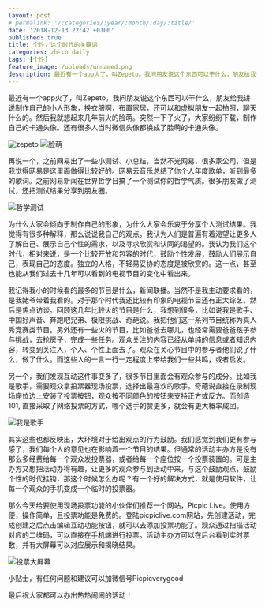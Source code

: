 ```yaml
---
layout: post
# permalink: '/:categories/:year/:month/:day/:title/'
date: '2018-12-13 22:42 +0100'
published: true
title: 个性，这个时代的关键词
categories: zh-cn daily
tags: [个性]
feature_image: /uploads/unnamed.png
description: 最近有一个app火了，叫Zepeto。我问朋友说这个东西可以干什么，朋友给我讲说制作自己的小人形象，换衣服啊，布置家居，还可以和虚拟朋友一起拍照，聊天什么的
---
```

最近有一个app火了，叫Zepeto。我问朋友说这个东西可以干什么，朋友给我讲说制作自己的小人形象，换衣服啊，布置家居，还可以和虚拟朋友一起拍照，聊天什么的。然后我就想起来几年前火的脸萌。突然一下子火了，大家纷纷下载，制作自己的卡通头像。还有很多人当时微信头像都换成了脸萌的卡通头像。

![zepeto]({{site.baseurl}}/uploads/unnamed.png)
![脸萌]({{site.baseurl}}/uploads/20140610085747766.png)

再说一个，之前网易出了一些小测试、小总结，当然不光网易，很多家公司，但是我觉得网易是这里面做得比较好的。网易云音乐总结了你个人年度歌单，听到最多的歌词。之前网易新闻在世界哲学日搞了一个测试你的哲学气质。很多朋友做了测试，还把测试结果分享到朋友圈。

![哲学测试]({{site.baseurl}}/uploads/images.jpeg)

为什么大家会倾向于制作自己的形象，为什么大家会乐衷于分享个人测试结果。我觉得有很多种解释，那么说说我自己的观点。我认为人们是普遍有着渴望让更多人了解自己、展示自己个性的需求，以及寻求欣赏和认同的渴望的。我认为我们这个时代，相对来说，是一个比较开放和包容的时代，鼓励个性发展，鼓励人们展示自己，表现自己的态度。独立的人格，不轻易妥协的态度是被欣赏的。这一点，甚至也能从我们过去十几年可以看到的电视节目的变化中看出来。

我记得我小的时候看的最多的节目是什么，新闻联播。当然不是我主动要求看的，是我姥爷带着我看的。对于那个时代我还比较有印象的电视节目还有正大综艺，然后是焦点访谈。回顾这几年比较火的节目是什么，我想到很多，比如说我是歌手、中国好声音、奔跑吧兄弟、极限挑战、奇葩说。我把他们这一系列节目统称为真人秀竞赛类节目。另外还有一些火的节目，比如爸爸去哪儿，也经常需要爸爸孩子参与挑战，去抢房子，完成一些任务。观众关注的内容已经从单纯的信息或者知识内容，转变到关注人，个人、个性上面去了。观众在关心节目中的参与者他们说了什么，做了什么。而这些人的一言一行一定程度上带给我们一些共鸣，或者启发。

另一个，我们发现互动这件事变多了，很多节目里面会有观众参与的成分。比如我是歌手，需要观众拿投票器现场投票，选择出最喜欢的歌手。奇葩说直接在录制现场座位边上安装了投票按钮，观众按不同颜色的按钮来支持正方或反方。而创造101, 直接采取了网络投票的方式，哪个选手的赞更多，就会有更大概率成团。

![我是歌手]({{site.baseurl}}/uploads/24572562726_28df97a0bc_b.jpg)

其实这些也都反映出，大环境对于给出观点的行为鼓励。我们感觉到我们更有参与感了，我们每个人的意见也在影响着一个节目的结果。但通常的活动主办方是没有那么多经费给每一个观众发投票器，或者给每一个座位按一个投票装置的。可是主办方又想把活动办得有趣，让更多的观众参与到活动中来，与这个鼓励观点，鼓励个性的时代挂钩，那这个时候怎么办呢？有一个好的解决方式，就是使用软件，让每一个观众的手机变成一个临时的投票器。

那么今天给要使用现场投票功能的小伙伴们推荐一个网站，Picpic Live。使用方便，操作简单，且投票功能是免费的。登陆picpiclive.com网站，先创建活动，完成创建之后点击编辑互动功能按钮，就可以去添加投票功能了。观众通过扫描活动对应的二维码，可以直接在手机端进行投票。活动主办方可以在后台看到实时票数，并有大屏幕可以对应展示和揭晓结果。

![投票大屏幕]({{site.baseurl}}/uploads/Vote_Screen_CN@0.45x.54238d5d13b91352bafa664499c1e0d2.bltast.png)

小贴士，有任何问题和建议可以加微信号Picpicverygood

最后祝大家都可以办出热热闹闹的活动！
